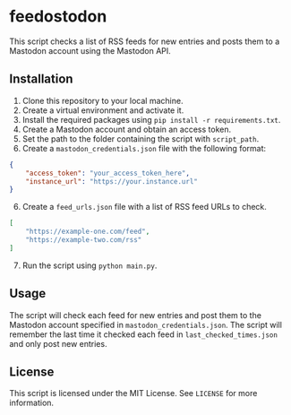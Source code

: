 # feedostodon

This script checks a list of RSS feeds for new entries and posts them to a Mastodon account using the Mastodon API.

## Installation

1. Clone this repository to your local machine.
2. Create a virtual environment and activate it.
3. Install the required packages using `pip install -r requirements.txt`.
4. Create a Mastodon account and obtain an access token.
5. Set the path to the folder containing the script with `script_path`.
6. Create a `mastodon_credentials.json` file with the following format:

```json
{
    "access_token": "your_access_token_here",
    "instance_url": "https://your.instance.url"
}
```

6. Create a `feed_urls.json` file with a list of RSS feed URLs to check.

```json
[
    "https://example-one.com/feed",
    "https://example-two.com/rss"
]
```

7. Run the script using `python main.py`.

## Usage

The script will check each feed for new entries and post them to the Mastodon account specified in `mastodon_credentials.json`. The script will remember the last time it checked each feed in `last_checked_times.json` and only post new entries.

## License

This script is licensed under the MIT License. See `LICENSE` for more information.
